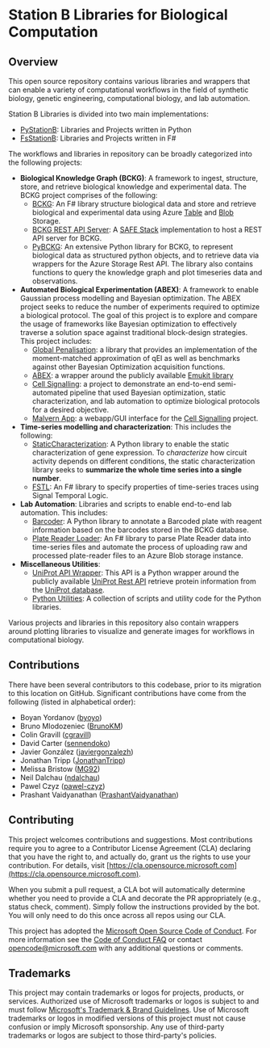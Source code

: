 # Station B Libraries for Biological Computation

## Overview

This open source repository contains various libraries and wrappers that can enable a variety of computational workflows in the field of synthetic biology, genetic engineering, computational biology, and lab automation.

Station B Libraries is divided into two main implementations:

- [PyStationB](PyStationB): Libraries and Projects written in Python
- [FsStationB](FsStationB): Libraries and Projects written in F#

The workflows and libraries in repository can be broadly categorized into the following projects:

- **Biological Knowledge Graph (BCKG)**: A framework to ingest, structure, store, and retrieve biological knowledge and experimental data. The BCKG project comprises of the following:
  - [BCKG](FsStationB/BCKG): An F# library structure biological data and store and retrieve biological and experimental data using Azure [Table](https://azure.microsoft.com/en-gb/services/storage/tables/) and [Blob](https://azure.microsoft.com/en-gb/services/storage/blobs/) Storage.
  - [BCKG REST API Server](FsStationB/BCKG/REST): A [SAFE Stack](https://safe-stack.github.io/) implementation to host a REST API server for BCKG.
  - [PyBCKG](PyStationB/libraries/PyBCKG): An extensive Python library for BCKG, to represent biological data as structured python objects, and to retrieve data via wrappers for the Azure Storage Rest API. The library also contains functions to query the knowledge graph and plot timeseries data and observations.
- **Automated Biological Experimentation (ABEX)**: A framework to enable Gaussian process modelling and Bayesian optimization. The ABEX project seeks to reduce the number of experiments required to optimize a biological protocol. The goal of this project is to explore and compare the usage of frameworks like Bayesian optimization to effectively traverse a solution space against traditional block-design strategies. This project includes:
  - [Global Penalisation](PyStationB/libraries/GlobalPenalisation): a library that provides an implementation of the moment-matched approximation of qEI as well as benchmarks against other Bayesian Optimization acquisition functions.
  - [ABEX](PyStationB/libraries/ABEX): a wrapper around the publicly available [Emukit library](https://github.com/EmuKit/emukit)
  - [Cell Signalling](PyStationB/projects/CellSignalling): a project to demonstrate an end-to-end semi-automated pipeline that used Bayesian optimization, static characterization, and lab automation to optimize biological protocols for a desired objective.
  - [Malvern App](PyStationB/projects/Malvern): a webapp/GUI interface for the [Cell Signalling](PyStationB/projects/CellSignalling) project.
- **Time-series modelling and characterization**: This includes the following:
  - [StaticCharacterization](PystationB/libraries/StaticCharacterization): A Python library to enable the static characterization of gene expression. To *characterize* how circuit activity depends on different conditions, the static characterization library seeks to **summarize the whole time series into a single number**.
  - [FSTL](FsStationB/FSTL): An F# library to specify properties of time-series traces using Signal Temporal Logic.
- **Lab Automation**: Libraries and scripts to enable end-to-end lab automation. This includes:
  - [Barcoder](PyStationB/projects/Barcoder): A Python library to annotate a Barcoded plate with reagent information based on the barcodes stored in the BCKG database.
  - [Plate Reader Loader](FsStationB/PlateReaderLoader): An F# library to parse Plate Reader data into time-series files and automate the process of uploading raw and processed plate-reader files to an Azure Blob storage instance.
- **Miscellaneous Utilities**:
  - [UniProt API Wrapper](PyStationB/libraries/UniProt): This API is a Python wrapper around the publicly available [UniProt Rest API](https://www.uniprot.org/help/api) retrieve protein information from the [UniProt database](https://www.uniprot.org/).
  - [Python Utilities](PyStationB/libraries/Utilities): A collection of scripts and utility code for the Python libraries.

Various projects and libraries in this repository also contain wrappers around plotting libraries to visualize and generate images for workflows in computational biology.

## Contributions

There have been several contributors to this codebase, prior to its migration to this location on GitHub. Significant contributions have come from the following (listed in alphabetical order):

- Boyan Yordanov ([byoyo](https://github.com/byoyo))
- Bruno Mlodozeniec ([BrunoKM](https://github.com/BrunoKM))
- Colin Gravill ([cgravill](https://github.com/cgravill))
- David Carter ([sennendoko](https://github.com/sennendoko))
- Javier González ([javiergonzalezh](https://github.com/javiergonzalezh))
- Jonathan Tripp ([JonathanTripp](https://github.com/JonathanTripp))
- Melissa Bristow ([MG92](https://github.com/MG92))
- Neil Dalchau ([ndalchau](https://github.com/ndalchau))
- Pawel Czyz ([pawel-czyz](https://github.com/pawel-czyz))
- Prashant Vaidyanathan ([PrashantVaidyanathan](https://github.com/PrashantVaidyanathan))

## Contributing

This project welcomes contributions and suggestions.  Most contributions require you to agree to a
Contributor License Agreement (CLA) declaring that you have the right to, and actually do, grant us
the rights to use your contribution. For details, visit [https://cla.opensource.microsoft.com](https://cla.opensource.microsoft.com).

When you submit a pull request, a CLA bot will automatically determine whether you need to provide
a CLA and decorate the PR appropriately (e.g., status check, comment). Simply follow the instructions
provided by the bot. You will only need to do this once across all repos using our CLA.

This project has adopted the [Microsoft Open Source Code of Conduct](https://opensource.microsoft.com/codeofconduct/).
For more information see the [Code of Conduct FAQ](https://opensource.microsoft.com/codeofconduct/faq/) or
contact [opencode@microsoft.com](mailto:opencode@microsoft.com) with any additional questions or comments.

## Trademarks

This project may contain trademarks or logos for projects, products, or services. Authorized use of Microsoft
trademarks or logos is subject to and must follow
[Microsoft's Trademark & Brand Guidelines](https://www.microsoft.com/en-us/legal/intellectualproperty/trademarks/usage/general).
Use of Microsoft trademarks or logos in modified versions of this project must not cause confusion or imply Microsoft sponsorship.
Any use of third-party trademarks or logos are subject to those third-party's policies.
